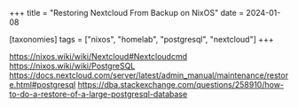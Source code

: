 +++
title = "Restoring Nextcloud From Backup on NixOS"
date = 2024-01-08

[taxonomies]
tags = ["nixos", "homelab", "postgresql", "nextcloud"]
+++

https://nixos.wiki/wiki/Nextcloud#Nextcloudcmd
https://nixos.wiki/wiki/PostgreSQL
https://docs.nextcloud.com/server/latest/admin_manual/maintenance/restore.html#postgresql
https://dba.stackexchange.com/questions/258910/how-to-do-a-restore-of-a-large-postgresql-database
